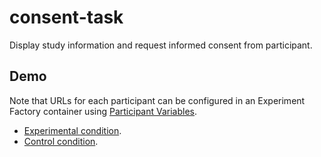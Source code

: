 # consent-task

Display study information and request informed consent from participant.

## Demo

Note that URLs for each participant can be configured in an Experiment Factory container using [Participant Variables](https://expfactory.github.io/expfactory/usage).

* [Experimental condition](https://earcanal.github.io/consent-task/?url=experimental.html).
* [Control condition](https://earcanal.github.io/consent-task/?url=control.html).